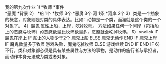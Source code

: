 我的第九次作业
1)
*牧师 
*事件  
*恶魔 
*背景
2）
*船 1个
*牧师 3个
*恶魔 3个 河 1条
*河岸 2个
3）类是一个抽象的概念，对象则是对类的具体表达。比如：动物是一个类，而猫就是这个类的一个对象了。 
4）魔鬼
属性上船，上岸，吃掉牧师。
方法如果任何一个河岸（包括船上的恶魔与牧师）的恶魔数量比牧师数量多，恶魔就会吃掉牧师。
5）onclick
IF 魔鬼在岸上 IF 船上的人物少于2个 魔鬼上船 ELSE 魔鬼无动作
END 
IF 魔鬼上岸 IF 魔鬼数量多于牧师 游戏失败，魔鬼吃掉牧师 ELSE 游戏继续 END IF
END IF
6）不行，类和对象都必须是具有某些属性与方法的事物，是动作的施行者与承担者，而动作本身无法成为类或者对象。
